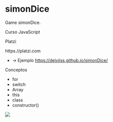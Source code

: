 # simonDice
Game simonDice.

Curso JavaScript

Platzi

https.//platzi.com

- -> Ejemplo https://deiviiss.github.io/simonDice/

Conceptos

- for
- switch
- Array
- this
- class
- constructor()

![](https://repository-images.githubusercontent.com/227949915/1eec60a1-1fd9-4ae6-9a52-8950b860ebaa)

